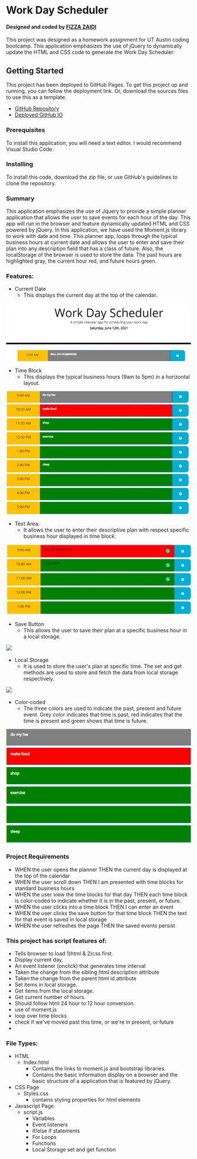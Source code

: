 # Work Day Scheduler

<h4>Designed and coded by <a href="https://github.com/fizzaaz">FIZZA ZAIDI</a></h4>
This project was designed as a homework assignment for UT Austin coding bootcamp. This application emphasizes the use of jQuery to dynamically update the HTML and CSS code to generate the Work Day Scheduler.

## Getting Started
This project has been deployed to GitHub Pages. To get this project up and running, you can follow the deployment link. Or, download the sources files to use this as a template.

* [GitHub Repository](https://github.com/fizzaaz/Code-Quiz)
* [Deployed GitHub IO](https://fizzaaz.github.io/Code-Quiz/)

### Prerequisites

To install this application, you will need a text editor. I would recommend Visual Studio Code. 

### Installing

To install this code, download the zip file, or use GitHub's guidelines to clone the repository. 

### Summary
This application emphasizes the use of Jquery to provide a simple planner application that allows the user to save events for each hour of the day. This app will run in the browser and feature dynamically updated HTML and CSS powered by jQuery. In this application, we have used the Moment.js library to work with date and time. This planner app, loops through the typical business hours at current date and allows the user to enter and save their plan into any description field that has a class of future. Also, the localStorage of the browser is used to store the data. The past hours are highlighted gray, the current hour red, and future hours green.

### Features: 
* Current Date
    * This displays the current day at the top of the calendar.

![](assets/images/Main.JPG)

* Time Block
    * This displays the typical business hours (9am to 5pm) in a horizontal layout.
    
![](assets/images/TB.JPG)

* Text Area: 
    * It allows the user to enter their descriptive plan with respect specific business hour displayed in time block.

![](assets/images/TA.JPG)

* Save Button
    * This allows the user to save their plan at a specific business hour in a local storage.

![](assets/images/SB.JPG)
 
* Local Storage 
    * It is used to store the user's plan at specific time. The set and get methods are used to store and fetch the data from local storage respectively.
    
 ![](assets/images/LS.JPG)

* Color-coded
    * The three colors are used to indicate the past, present and future event. Grey color indicates that time is past, red indicates that the time is present and green shows that time is future.

![](assets/images/BG.JPG)

### Project Requirements
  * WHEN the user opens the planner THEN the current day is displayed at the top of the calendar
  * WHEN the user scroll down THEN I am presented with time blocks for standard business hours
  * WHEN the user view the time blocks for that day THEN each time block is color-coded to indicate whether it is in the past, present, or future.
  * WHEN the user clicks into a time block THEN I can enter an event
  * WHEN the user clicks the save button for that time block THEN the text for that event is saved in local storage
  * WHEN the user refreshes the page THEN the saved events persist
 
### This project has script features of:
* Tells browser to load 1)html & 2)css first.
* Display current day.
* An event listener (onclick) that generates time interval
* Taken the change from the sibling html description attribute
* Taken the change from the parent html id attribute
* Set items in local storage.
* Get items from the local storage.
* Get current number of hours.
* Should follow html 24 hour to 12 hour conversion.
* use of moment.js
* loop over time blocks
* check if we've moved past this time, or we're in present, or future
* 
### File Types: 
* HTML
    * Index.html 
        * Contains the links to moment.js and bootstrap libraries.
        * Contains the basic information display on a browser and the basic structure of a application that is featured by jQuery.
* CSS Page
    * Styles.css
        * contains styling properties for html elements
* Javascript Page
    * script.js 
        * Variables
        * Event listeners
        * if/else if statements
        * For Loops
        * Functions 
        * Local Storage set and get function
